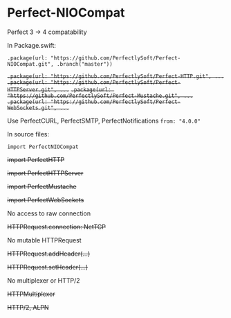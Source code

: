 # Perfect-NIOCompat
Perfect 3 -> 4 compatability 

In Package.swift:

`.package(url: "https://github.com/PerfectlySoft/Perfect-NIOCompat.git", .branch("master"))`

<strike>`.package(url: "https://github.com/PerfectlySoft/Perfect-HTTP.git", ...`</strike>
<strike>`.package(url: "https://github.com/PerfectlySoft/Perfect-HTTPServer.git", ...`</strike>
<strike>`.package(url: "https://github.com/PerfectlySoft/Perfect-Mustache.git", ...`</strike>
<strike>`.package(url: "https://github.com/PerfectlySoft/Perfect-WebSockets.git", ...`</strike>

Use PerfectCURL, PerfectSMTP, PerfectNotifications `from: "4.0.0"`

In source files:

`import PerfectNIOCompat`

<strike>import PerfectHTTP</strike>

<strike>import PerfectHTTPServer</strike>

<strike>import PerfectMustache</strike>

<strike>import PerfectWebSockets</strike>

No access to raw connection

<strike>HTTPRequest.connection: NetTCP</strike>

No mutable HTTPRequest

<strike>HTTPRequest.addHeader(...)</strike>

<strike>HTTPRequest.setHeader(...)</strike>

No multiplexer or HTTP/2

<strike>HTTPMultiplexer</strike>

<strike>HTTP/2, ALPN</strike>

